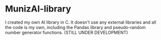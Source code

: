 # MunizAI-library
I created my own AI library in C. It doesn't use any external libraries and all the code is my own, including the Pandas library and pseudo-random number generator functions. (STILL UNDER DEVELOPMENT)

